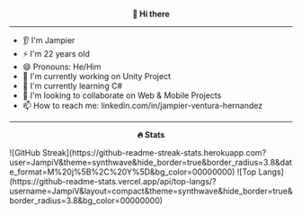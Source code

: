 <p align="center">
  <b>👋 Hi there</b>
</p>
<hr>

- 👂 I'm Jampier
- ⚡ I'm 22 years old
- 😄 Pronouns: He/Him
- 🔭 I'm currently working on Unity Project
- 🌱 I'm currently learning C#
- 👯 I'm looking to collaborate on Web & Mobile Projects
- 📫 How to reach me: linkedin.com/in/jampier-ventura-hernandez
<hr>

<p align="center">
  <b>🔥 Stats</b>
</p>
![GitHub Streak](https://github-readme-streak-stats.herokuapp.com?user=JampiV&theme=synthwave&hide_border=true&border_radius=3.8&date_format=M%20j%5B%2C%20Y%5D&bg_color=00000000)
![Top Langs](https://github-readme-stats.vercel.app/api/top-langs/?username=JampiV&layout=compact&theme=synthwave&hide_border=true&border_radius=3.8&bg_color=00000000)
